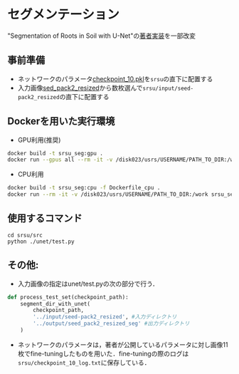 # セグメンテーション
"Segmentation of Roots in Soil with U-Net"の[著者実装](https://github.com/Abe404/segmentation_of_roots_in_soil_with_unet)を一部改変



## 事前準備
* ネットワークのパラメータ[checkpoint_10.pkl](https://drive.google.com/file/d/1fm4DYDOPmbt3ec7IVtd0_zqnHoiFXI6_/view?usp=sharing)を`srsu`の直下に配置する
* 入力画像[sed_pack2_resized](https://drive.google.com/drive/folders/1xGZAnCrbeDCEjXytR7PmIMPBmYiGS3sN?usp=sharing)から数枚選んで`srsu/input/seed-pack2_resized`の直下に配置する


## Dockerを用いた実行環境
* GPU利用(推奨)
```sh
docker build -t srsu_seg:gpu .
docker run --gpus all --rm -it -v /disk023/usrs/USERNAME/PATH_TO_DIR:/work srsu_seg:gpu /bin/bash
```
* CPU利用
```sh
docker build -t srsu_seg:cpu -f Dockerfile_cpu .
docker run --rm -it -v /disk023/usrs/USERNAME/PATH_TO_DIR:/work srsu_seg:cpu /bin/bash
```


## 使用するコマンド
```
cd srsu/src
python ./unet/test.py
```

## その他:

* 入力画像の指定はunet/test.pyの次の部分で行う．

```py
def process_test_set(checkpoint_path):
    segment_dir_with_unet(
        checkpoint_path,
        '../input/seed-pack2_resized', #入力ディレクトリ
        '../output/seed_pack2_resized_seg' #出力ディレクトリ
    )
```

* ネットワークのパラメータは，著者が公開しているパラメータに対し画像11枚でfine-tuningしたものを用いた．fine-tuningの際のログは`srsu/checkpoint_10_log.txt`に保存している．
